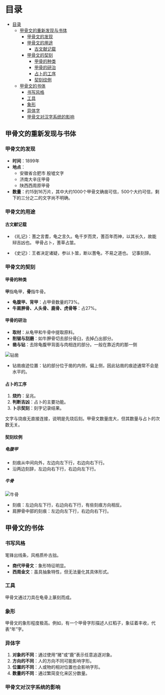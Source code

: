 # 目录

- [目录](#目录)
  - [甲骨文的重新发现与书体](#甲骨文的重新发现与书体)
    - [甲骨文的发现](#甲骨文的发现)
    - [甲骨文的用途](#甲骨文的用途)
      - [古文献记载](#古文献记载)
    - [甲骨文的契刻](#甲骨文的契刻)
      - [甲骨的种类](#甲骨的种类)
      - [甲骨的研治](#甲骨的研治)
      - [占卜的工序](#占卜的工序)
      - [契刻纹例](#契刻纹例)
  - [甲骨文的书体](#甲骨文的书体)
    - [书写风格](#书写风格)
    - [工具](#工具)
    - [象形](#象形)
    - [异体字](#异体字)
    - [甲骨文对汉字系统的影响](#甲骨文对汉字系统的影响)

## 甲骨文的重新发现与书体

### 甲骨文的发现

- **时间**：1899年
- **地点**：
  - 安徽省合肥市 殷墟文字
  - 济南大辛庄甲骨
  - 陕西西周原甲骨
- **数量**：约15到16万片，其中大约1000个甲骨文确凿可信，500个大约可信，剩下的三分之二的文字尚不明确。

### 甲骨文的用途

#### 古文献记载

- 《礼记》：蓍之言耆，龟之言久。龟千岁而灵，蓍百年而神，以其长久，故能辩吉凶也。
  甲骨占卜，蓍草占筮。
  
- 《史记》：王者决定诸疑，参以卜筮，断以蓍龟，不易之道也。
  记事刻辞。

### 甲骨文的契刻

#### 甲骨的种类

**甲**指龟甲，**骨**指牛骨。

- **龟腹甲、背甲**：占甲骨数量的73%。
- **牛肩胛骨、人头骨、鹿骨、虎骨等**：占27%。

#### 甲骨的研治

- **取材**：从龟甲和牛骨中提取原料。
- **削锯与刮磨**：如牛胛骨切去部分骨臼，去掉凸出部分。
- **凿与钻**：去除龟腹甲背面与肉相连的部分。一般在靠近肉的那一侧

![钻凿](https://raw.githubusercontent.com/dcldyhb/Freshman-Notes-Image-Host/main/20250227182112.png)

- 钻凿痕迹位置：钻的部分位于凿的内侧，偏上侧，因此钻凿的痕迹通常不会是水平的。

#### 占卜的工序

1. **烧灼**：呈兆。
2. **判断吉凶**：占卜的主要功能。
3. **卜示契刻**：刻字记录结果。

文字与烧痕无直接连接，说明是先烧后刻。甲骨文数量庞大，但其数量与占卜的次数无关。

#### 契刻纹例

##### 龟腹甲

- 刻痕从中间向外，左边向左下行，右边向右下行。
- 沿两边刻辞，左边向右下行，右边向左下行。

##### 牛骨

![牛骨](https://raw.githubusercontent.com/dcldyhb/Freshman-Notes-Image-Host/main/20250227183848.png)

- 刻痕：左边向左下行，右边向右下行，有些刻痕方向相反。
- 肩胛骨中部的刻痕：左边向左下行，右边向右下行。

## 甲骨文的书体

### 书写风格

笔锋出线条，风格质朴古拙。

- **商代甲骨文**：象形特征明显。
- **西周金文**：虽具抽象特性，但无法量化其具体形式。

### 工具

甲骨文通过刀具在龟骨上篆刻而成。

### 象形

甲骨文的象形程度极高。例如，有一个甲骨字形描述人扛稻子，象征着丰收，代表“年”字。

### 异体字

1. **对象的不同**：通过使用“猪”或“鹿”表示任意追逐对象。
2. **方向的不同**：人的方向不同可能影响字形。
3. **位置的不同**：人或物的相对位置也会影响字形。
4. **数量的不同**：通过繁简变化来区分数量。

### 甲骨文对汉字系统的影响

